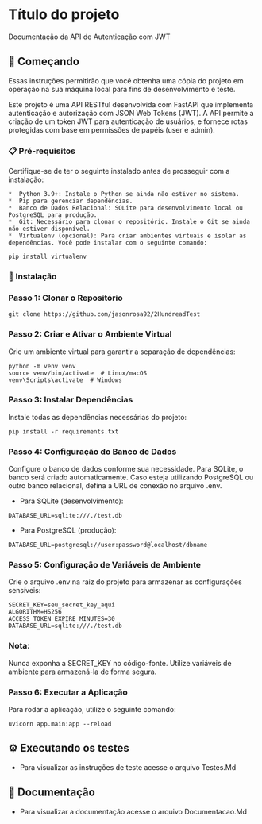 # Título do projeto

Documentação da API de Autenticação com JWT

## 🚀 Começando

Essas instruções permitirão que você obtenha uma cópia do projeto em operação na sua máquina local para fins de desenvolvimento e teste.

Este projeto é uma API RESTful desenvolvida com FastAPI que implementa autenticação e autorização com JSON Web Tokens (JWT). A API permite a criação de um token JWT para autenticação de usuários, e fornece rotas protegidas com base em permissões de papéis (user e admin).

### 📋 Pré-requisitos

Certifique-se de ter o seguinte instalado antes de prosseguir com a instalação:

    *  Python 3.9+: Instale o Python se ainda não estiver no sistema.
    *  Pip para gerenciar dependências.
    *  Banco de Dados Relacional: SQLite para desenvolvimento local ou PostgreSQL para produção.
    *  Git: Necessário para clonar o repositório. Instale o Git se ainda não estiver disponível.
    *  Virtualenv (opcional): Para criar ambientes virtuais e isolar as dependências. Você pode instalar com o seguinte comando:

```
pip install virtualenv
```

### 🔧 Instalação

### Passo 1: Clonar o Repositório

```
git clone https://github.com/jasonrosa92/2HundreadTest
```

### Passo 2: Criar e Ativar o Ambiente Virtual

Crie um ambiente virtual para garantir a separação de dependências:

```
python -m venv venv
source venv/bin/activate  # Linux/macOS
venv\Scripts\activate  # Windows
```
### Passo 3: Instalar Dependências

Instale todas as dependências necessárias do projeto:

```
pip install -r requirements.txt
```

### Passo 4: Configuração do Banco de Dados

Configure o banco de dados conforme sua necessidade. Para SQLite, o banco será criado automaticamente. Caso esteja utilizando PostgreSQL ou outro banco relacional, defina a URL de conexão no arquivo .env.

- Para SQLite (desenvolvimento):

```
DATABASE_URL=sqlite:///./test.db
```

- Para PostgreSQL (produção):

```
DATABASE_URL=postgresql://user:password@localhost/dbname
```

### Passo 5: Configuração de Variáveis de Ambiente

Crie o arquivo .env na raiz do projeto para armazenar as configurações sensíveis:

```
SECRET_KEY=seu_secret_key_aqui
ALGORITHM=HS256
ACCESS_TOKEN_EXPIRE_MINUTES=30
DATABASE_URL=sqlite:///./test.db
```
### Nota:
Nunca exponha a SECRET_KEY no código-fonte. Utilize variáveis de ambiente para armazená-la de forma segura.

### Passo 6: Executar a Aplicação
Para rodar a aplicação, utilize o seguinte comando:
```
uvicorn app.main:app --reload
```

## ⚙️ Executando os testes
*  Para visualizar as instruções de teste acesse o arquivo Testes.Md

## 📄 Documentação
* Para visualizar a documentação acesse o arquivo Documentacao.Md

